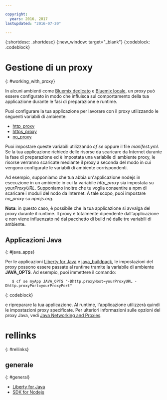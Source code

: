 ```yaml
---

copyright:
  years: 2016, 2017
lastupdated: "2016-07-20"

---
```


{:shortdesc: .shortdesc}
{:new_window: target="_blank"}
{:codeblock: .codeblock}


# Gestione di un proxy
{: #working_with_proxy}



In alcuni ambienti come [Bluemix dedicato](/docs/dedicated/index.html#dedicated) e
[Bluemix locale](/docs/local/index.html#local), un proxy può essere configurato in modo che influisca
sul comportamento della tua applicazione durante le fasi di preparazione e runtime.

Puoi configurare la tua applicazione per lavorare con il proxy utilizzando le seguenti variabili di ambiente:
  * [http_proxy](https://docs.cloudfoundry.org/buildpacks/proxy-usage.html)
  * [https_proxy](https://docs.cloudfoundry.org/buildpacks/proxy-usage.html)
  * [no_proxy](http://www.gnu.org/software/wget/manual/html_node/Proxies.html)

Puoi impostare queste variabili utilizzando *cf se* oppure il file *manifest.yml*.  Se la tua applicazione
richiede delle risorse da scaricare da Internet durante la fase di preparazione ed è impostata una variabile di ambiente proxy, le risorse
verranno scaricate mediante il proxy a seconda del modo in cui vengono configurate le variabili di ambiente corrispondenti.

Ad esempio, supponiamo che tua abbia un'applicazione nodejs in esecuzione in un ambiente in cui la variabile *http_proxy* sia impostata su
*yourProxyURL*.  Supponiamo inoltre che tu voglia consentire a npm di scaricare i moduli del nodo da Internet. A tale scopo, puoi
impostare *no_proxy* su *npmjs.org*.

**Nota**: in questo caso, è possibile che la tua applicazione si avvalga del proxy durante il runtime.  Il proxy è totalmente dipendente
dall'applicazione e non viene influenzato né dal pacchetto di build né dalle tre variabili di ambiente.

## Applicazioni Java
{: #java_apps}

Per le applicazioni [Liberty for Java](/docs/runtimes/liberty/index.html) e [java_buildpack](/docs/runtimes/tomcat/index.html), le impostazioni del proxy possono essere passate al runtime tramite la variabile di ambiente **JAVA_OPTS**.  Ad esempio, puoi immettere il comando:
```
   $ cf se myApp JAVA_OPTS "-Dhttp.proxyHost=yourProxyURL -Dhttp.proxyPort=yourProxyPort"
```
{: codeblock}

e ripreparare la tua applicazione.  Al runtime, l'applicazione utilizzerà quindi le impostazioni proxy specificate. Per ulteriori informazioni sulle opzioni del proxy Java, vedi [Java Networking and Proxies](https://docs.oracle.com/javase/8/docs/technotes/guides/net/proxies.html).

# rellinks
{: #rellinks}
## generale
{: #general}
* [Liberty for Java](/docs/runtimes/liberty/index.html)
* [SDK for Nodejs](/docs/runtimes/nodejs/index.html)
